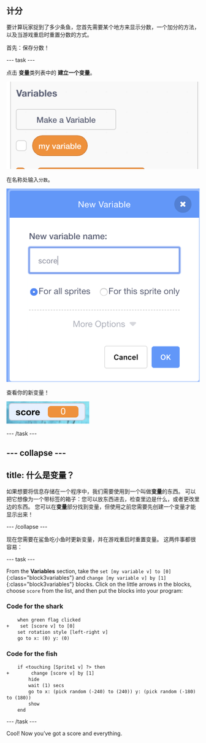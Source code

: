 ## 计分

要计算玩家捉到了多少条鱼，您首先需要某个地方来显示分数，一个加分的方法，以及当游戏重启时重置分数的方式。

首先：保存分数！

\--- task \---

点击 **变量**类列表中的 **建立一个变量**。

![](images/catch5.png)

在名称处输入`分数`。

![](images/catch6.png)

查看你的新变量！

![舞台上显示出“分数”变量](images/scoreVariableStage.png)

\--- /task \---

## \--- collapse \---

## title: 什么是变量？

如果想要将信息存储在一个程序中，我们需要使用到一个叫做**变量**的东西。 可以把它想像为一个带标签的箱子：您可以放东西进去，检查里边是什么，或者更改里边的东西。 您可以在**变量**部分找到变量，但使用之前您需要先创建一个变量才能显示出来！

\--- /collapse \---

现在您需要在鲨鱼吃小鱼时更新变量，并在游戏重启时重置变量。 这两件事都很容易：

\--- task \---

From the **Variables** section, take the `set [my variable v] to [0]`{:class="block3variables"} and `change [my variable v] by [1]`{:class="block3variables"} blocks. Click on the little arrows in the blocks, choose `score` from the list, and then put the blocks into your program:

### Code for the shark

```blocks3
    when green flag clicked
+    set [score v] to [0]
    set rotation style [left-right v]
    go to x: (0) y: (0)
```

### Code for the fish

```blocks3
    if <touching [Sprite1 v] ?> then
+        change [score v] by [1]
        hide
        wait (1) secs
        go to x: (pick random (-240) to (240)) y: (pick random (-180) to (180))
        show
    end
```

\--- /task \---

Cool! Now you’ve got a score and everything.